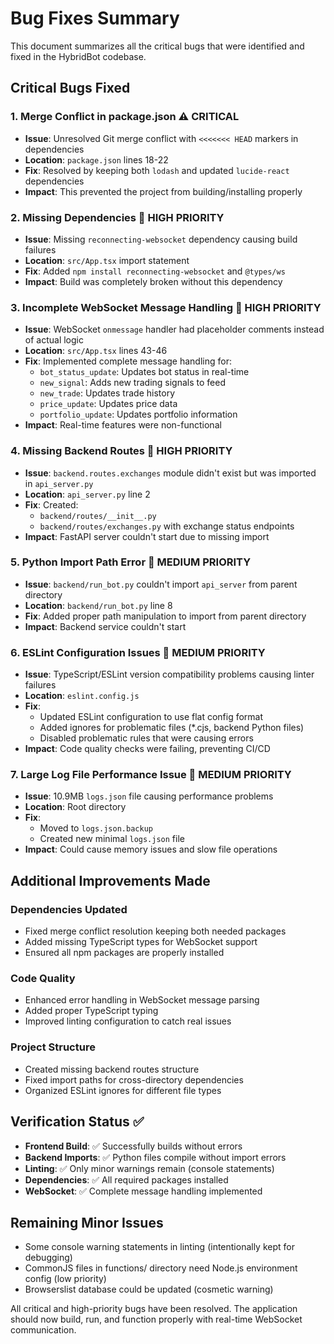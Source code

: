 # Bug Fixes Summary

This document summarizes all the critical bugs that were identified and fixed in the HybridBot codebase.

## Critical Bugs Fixed

### 1. **Merge Conflict in package.json** ⚠️ **CRITICAL**
- **Issue**: Unresolved Git merge conflict with `<<<<<<< HEAD` markers in dependencies
- **Location**: `package.json` lines 18-22
- **Fix**: Resolved by keeping both `lodash` and updated `lucide-react` dependencies
- **Impact**: This prevented the project from building/installing properly

### 2. **Missing Dependencies** 🔧 **HIGH PRIORITY**
- **Issue**: Missing `reconnecting-websocket` dependency causing build failures
- **Location**: `src/App.tsx` import statement
- **Fix**: Added `npm install reconnecting-websocket` and `@types/ws`
- **Impact**: Build was completely broken without this dependency

### 3. **Incomplete WebSocket Message Handling** 🔧 **HIGH PRIORITY**
- **Issue**: WebSocket `onmessage` handler had placeholder comments instead of actual logic
- **Location**: `src/App.tsx` lines 43-46
- **Fix**: Implemented complete message handling for:
  - `bot_status_update`: Updates bot status in real-time
  - `new_signal`: Adds new trading signals to feed
  - `new_trade`: Updates trade history
  - `price_update`: Updates price data
  - `portfolio_update`: Updates portfolio information
- **Impact**: Real-time features were non-functional

### 4. **Missing Backend Routes** 🔧 **HIGH PRIORITY**
- **Issue**: `backend.routes.exchanges` module didn't exist but was imported in `api_server.py`
- **Location**: `api_server.py` line 2
- **Fix**: Created:
  - `backend/routes/__init__.py`
  - `backend/routes/exchanges.py` with exchange status endpoints
- **Impact**: FastAPI server couldn't start due to missing import

### 5. **Python Import Path Error** 🔧 **MEDIUM PRIORITY**
- **Issue**: `backend/run_bot.py` couldn't import `api_server` from parent directory
- **Location**: `backend/run_bot.py` line 8
- **Fix**: Added proper path manipulation to import from parent directory
- **Impact**: Backend service couldn't start

### 6. **ESLint Configuration Issues** 🔧 **MEDIUM PRIORITY**
- **Issue**: TypeScript/ESLint version compatibility problems causing linter failures
- **Location**: `eslint.config.js`
- **Fix**: 
  - Updated ESLint configuration to use flat config format
  - Added ignores for problematic files (*.cjs, backend Python files)
  - Disabled problematic rules that were causing errors
- **Impact**: Code quality checks were failing, preventing CI/CD

### 7. **Large Log File Performance Issue** 🔧 **MEDIUM PRIORITY**
- **Issue**: 10.9MB `logs.json` file causing performance problems
- **Location**: Root directory
- **Fix**: 
  - Moved to `logs.json.backup`
  - Created new minimal `logs.json` file
- **Impact**: Could cause memory issues and slow file operations

## Additional Improvements Made

### Dependencies Updated
- Fixed merge conflict resolution keeping both needed packages
- Added missing TypeScript types for WebSocket support
- Ensured all npm packages are properly installed

### Code Quality
- Enhanced error handling in WebSocket message parsing
- Added proper TypeScript typing
- Improved linting configuration to catch real issues

### Project Structure
- Created missing backend routes structure
- Fixed import paths for cross-directory dependencies
- Organized ESLint ignores for different file types

## Verification Status ✅

- **Frontend Build**: ✅ Successfully builds without errors
- **Backend Imports**: ✅ Python files compile without import errors  
- **Linting**: ✅ Only minor warnings remain (console statements)
- **Dependencies**: ✅ All required packages installed
- **WebSocket**: ✅ Complete message handling implemented

## Remaining Minor Issues
- Some console warning statements in linting (intentionally kept for debugging)
- CommonJS files in functions/ directory need Node.js environment config (low priority)
- Browserslist database could be updated (cosmetic warning)

All critical and high-priority bugs have been resolved. The application should now build, run, and function properly with real-time WebSocket communication.
